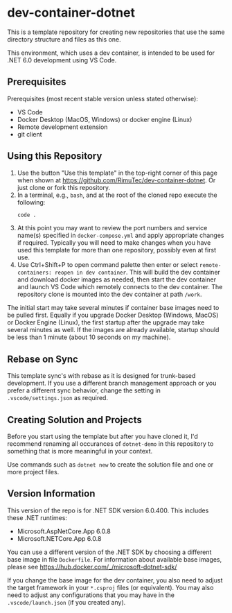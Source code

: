 # dev-container-dotnet

This is a template repository for creating new repositories that use the same directory structure and files as this one.

This environment, which uses a dev container, is intended to be used for .NET 6.0 development using VS Code.

## Prerequisites

Prerequisites (most recent stable version unless stated otherwise):
- VS Code
- Docker Desktop (MacOS, Windows) or docker engine (Linux)
- Remote development extension
- git client

## Using this Repository

1. Use the button "Use this template" in the top-right corner of this page when shown at https://github.com/RimuTec/dev-container-dotnet. Or just clone or fork this repository.
1. In a terminal, e.g., `bash`, and at the root of the cloned repo execute the following:
   ```bash
   code .
   ```
1. At this point you may want to review the port numbers and service name(s) specified in `docker-compose.yml` and apply appropriate changes if required. Typically you will need to make changes when you have used this template for more than one repository, possibly even at first use.
1. Use Ctrl+Shift+P to open command palette then enter or select `remote-containers: reopen in dev container`. This will build the dev container and download docker images as needed, then start the dev container and launch VS Code which remotely connects to the dev container. The repository clone is mounted into the dev container at path `/work`.

The initial start may take several minutes if container base images need to be pulled first. Equally if you upgrade Docker Desktop (Windows, MacOS) or Docker Engine (Linux), the first startup after the upgrade may take several minutes as well. If the images are already available, startup should be less than 1 minute (about 10 seconds on my machine).


## Rebase on Sync

This template sync's with rebase as it is designed for trunk-based development. If you use a different branch management approach or you prefer a different sync behavior, change the setting in `.vscode/settings.json` as required.

## Creating Solution and Projects

Before you start using the template but after you have cloned it, I'd recommend renaming all occurances of `dotnet-demo` in this repository to something that is more meaningful in your context.

Use commands such as `dotnet new` to create the solution file and one or more project files.

## Version Information

This version of the repo is for .NET SDK version 6.0.400. This includes these .NET runtimes:
- Microsoft.AspNetCore.App 6.0.8
- Microsoft.NETCore.App 6.0.8

You can use a different version of the .NET SDK by choosing a different base image in file `Dockerfile`. For information about available base images, please see https://hub.docker.com/_/microsoft-dotnet-sdk/

If you change the base image for the dev container, you also need to adjust the target framework in your `*.csproj` files (or equivalent). You may also need to adjust any configurations that you may have in the `.vscode/launch.json` (if you created any).
